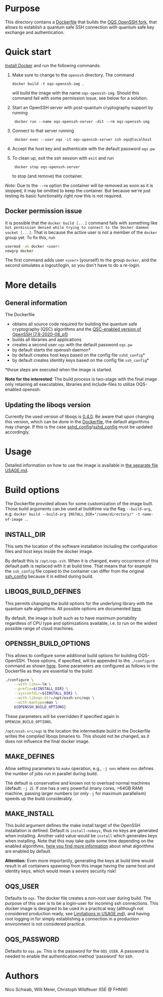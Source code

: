 # Purpose 

This directory contains a [Dockerfile](Dockerfile) that builds the [OQS OpenSSH fork](https://github.com/open-quantum-safe/openssh), that allows to establish a quantum safe SSH connection with quantum safe key exchange and authentication.

# Quick start

[Install Docker](https://docs.docker.com/install) and run the following commands:

1. Make sure to change to the `openssh` directory. The command

       docker build -t oqs-openssh-img .

   will build the image with the name `oqs-openssh-img`. Should this command fail with some permission issue, see below for a solution.

2. Start an OpenSSH server with post-quantum cryptography support by running

        docker run --name oqs-openssh-server -dit --rm oqs-openssh-img

3. Connect to that server running

        docker exec --user oqs -it oqs-openssh-server ssh oqs@localhost

4. Accept the host key and authenticate with the default password `oqs.pw`

5. To clean up, exit the ssh session with `exit` and run

        docker stop oqs-openssh-server

   to stop (and remove) the container.

*Note:* Due to the `--rm` option the container will be removed as soon as it is stopped, it may be omitted to keep the container. But because we're just testing its basic functionality right now this is not required.

## Docker permission issue

It is possible that the `docker build [...]` command fails with something like `Got permission denied while trying to connect to the Docker daemon socket [...]`. That is because the active user is not a member of the `docker` group yet. To fix this, run
```bash
usermod -aG docker <user>
newgrp docker
```
The first command adds user `<user>` (yourself) to the group `docker`, and the second simulates a logout/login, so you don't have to do a re-login.

# More details

## General information

The Dockerfile 
- obtains all source code required for building the quantum safe cryptography (QSC) algorithms and the [QSC-enabled version of OpenSSH (7.9-2020-08_p1)](https://github.com/open-quantum-safe/openssh/releases/tag/OQS-OpenSSH-snapshot-2020-08)
- builds all libraries and applications
- creates a second user `oqs` with the default password `oqs.pw`
- by default starts the openssh daemon\*
- by default creates host keys based on the config file `sshd_config`\*
- by default creates identity keys based on the config file `ssh_config`\*

\*those steps are executed when the image is started.

**Note for the interested**: The build process is two-stage with the final image only retaining all executables, libraries and include-files to utilize OQS-enabled openssh.

## Updating the liboqs version

Currently the used version of liboqs is [0.4.0](https://github.com/open-quantum-safe/liboqs/releases/tag/0.4.0). Be aware that upon changing this version, which can be done in the [Dockerfile](Dockerfile), the default algorithms may change. If this is the case [sshd_config](sshd_config)/[sshd_config](sshd_config) must be updated accordingly.

# Usage

Detailed information on how to use the image is available in [the separate file USAGE.md](USAGE.md).

# Build options

The Dockerfile provided allows for some customization of the image built. Those build arguments can be used at buildtime via the flag `--build-arg`, e.g. `docker build --build-arg INSTALL_DIR="/some/directory/" -t name-of-image .`.

## INSTALL_DIR

This sets the location of the software installation including the configuration files and host keys inside the docker image.

By default this is `/opt/oqs-ssh`. When it is changed, every occurrence of this default path is replaced with it at build time. That means that for example the `ssh_config` file copied to the container can differ from the original [ssh_config](ssh_config) because it is edited during build.

## LIBOQS_BUILD_DEFINES

This permits changing the build options for the underlying library with the quantum safe algorithms. All possible options are documented [here](https://github.com/open-quantum-safe/liboqs/wiki/Customizing-liboqs).

By default, the image is built such as to have maximum portability regardless of CPU type and optimizations available, i.e. to run on the widest possible range of cloud machines.

## OPENSSH_BUILD_OPTIONS

This allows to configure some additional build options for building OQS-OpenSSH. Those options, if specified, will be appended to the `./configure` command as shown [here](https://github.com/open-quantum-safe/openssh#step-2-build-the-fork). Some parameters are configured as follows in the Dockerfile as they are essential to the build:
```sh
./configure \
    --with-libs=-lm \
    --prefix=${INSTALL_DIR} \
    --sysconfdir=${INSTALL_DIR} \
    --with-liboqs-dir=/opt/ossh-src/oqs \
    --with-mantype=man \
    ${OPENSSH_BUILD_OPTIONS}
```
These parameters will be overridden if specified again in `OPENSSH_BUILD_OPTIONS`.

`/opt/ossh-src/oqs` is the location the intermediate build in the Dockerfile writes the compiled liboqs binaries to. This should not be changed, as it does not influence the final docker image.

## MAKE_DEFINES

Allow setting parameters to `make` operation, e.g., `-j nnn` where `nnn` defines the number of jobs run in parallel during build. 

The default is conservative and known not to overload normal machines (default: `-j 2`). If one has a very powerful (many cores, >64GB RAM) machine, passing larger numbers (or only `-j` for maximum parallelism) speeds up the build considerably.

## MAKE_INSTALL

This build argument defines the make install target of the OpenSSH installation is defined. Default is `install-nokeys`, thus no keys are generated when installing. Another valid value would be `install` which generates keys when installing. Note that this may take quite some time depending on the enabled algorithms, [here you find more information](https://github.com/open-quantum-safe/openssh#supported-algorithms) about what algorithms are enabled by default.

**Attention:** Even more importantly, generating the keys at build time would result in all containers spawning from this image having the same host and identity keys, which would mean a severe security risk!

## OQS_USER

Defaults to `oqs`. The docker file creates a non-root user during build. The purpose of this user is to be a login-user for incoming ssh connections. This docker image is designed to be used in a practical way (although not considered production ready, see [Limitations in USAGE.md](USAGE.md#Limitations)), and having root logging in for simply establishing a connection in a production environment is not considered practical.

## OQS_PASSWORD

Defaults to `oqs.pw`. This is the password for the `OQS_USER`. A password is needed to enable the authentication method 'password' for ssh.

# Authors

Nico Schwab, Willi Meier, Christoph Wildfeuer (ISE @ FHNW)
